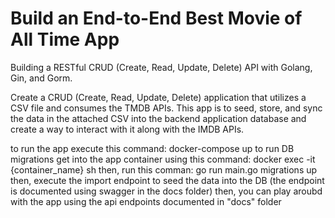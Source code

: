 # Build an End-to-End Best Movie of All Time App

Building a RESTful CRUD (Create, Read, Update, Delete) API with Golang, Gin, and Gorm.

Create a CRUD (Create, Read, Update, Delete) application that utilizes a CSV file and consumes
the TMDB APIs. This app is to seed, store, and sync the data in the attached CSV into the backend
application database and create a way to interact with it along with the IMDB APIs.

to run the app execute this command: docker-compose up
to run DB migrations get into the app container using this command: docker exec -it {container_name} sh
then, run this comman: go run main.go migrations up
then, execute the import endpoint to seed the data into the DB (the endpoint is documented using swagger in the docs folder)
then, you can play aroubd with the app using the api endpoints documented in "docs" folder